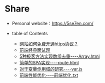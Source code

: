 Share
====

* Personal website：https://5se7en.com/
 
* table of Contents
    * [网站如何免费开通https协议？](https://5se7en.com/share/nginx) 
    * [前端经典面试题](https://github.com/se7en-1992/A/blob/master/book/interview.md)   
    * [5种极客方法实现数组去重----Array.html](https://github.com/se7en-1992/A/blob/master/Array.html)
    * [简单的SPA实现----route.html](https://github.com/se7en-1992/A/blob/master/route.html)
    * [对于变量作用域的研究----var.js](https://github.com/se7en-1992/A/blob/master/var.js)
    * [前端性能优化----前端优化.txt](https://github.com/se7en-1992/A/blob/master/%E5%89%8D%E7%AB%AF%E4%BC%98%E5%8C%96.txt)

